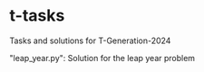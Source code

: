 # t-tasks
Tasks and solutions for T-Generation-2024

"leap_year.py":
Solution for the leap year problem
